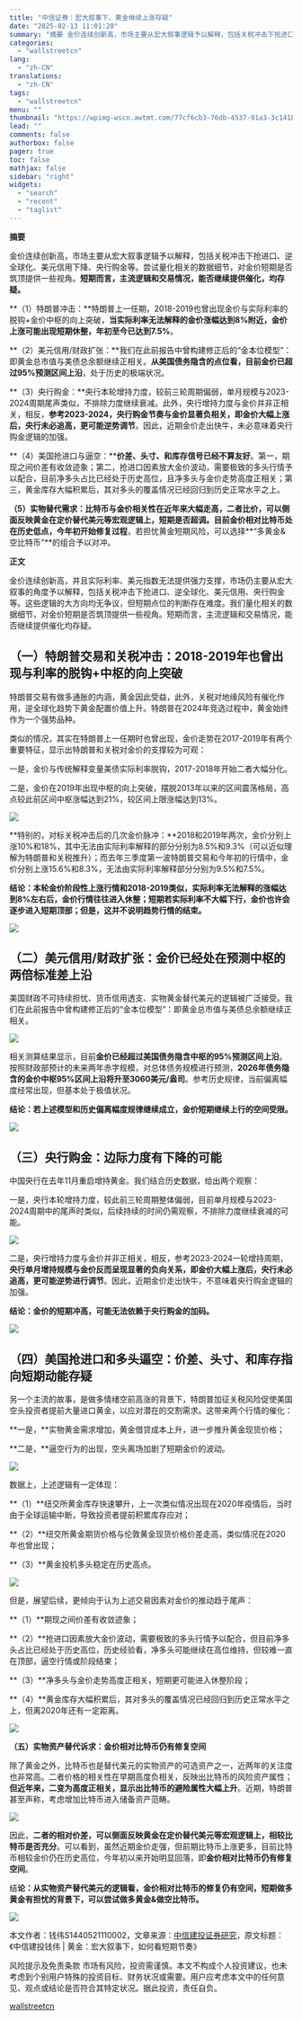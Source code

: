 ```yaml
---
title: "中信证券：宏大叙事下，黄金继续上涨存疑"
date: "2025-02-13 11:01:20"
summary: "摘要 金价连续创新高，市场主要从宏大叙事逻辑予以解释，包括关税冲击下抢进口、逆全球化、美元信用下降、..."
categories:
  - "wallstreetcn"
lang:
  - "zh-CN"
translations:
  - "zh-CN"
tags:
  - "wallstreetcn"
menu: ""
thumbnail: "https://wpimg-wscn.awtmt.com/77cf6cb3-76db-4537-91a3-3c141855b175.jpeg"
lead: ""
comments: false
authorbox: false
pager: true
toc: false
mathjax: false
sidebar: "right"
widgets:
  - "search"
  - "recent"
  - "taglist"
---
```


**摘要**

金价连续创新高，市场主要从宏大叙事逻辑予以解释，包括关税冲击下抢进口、逆全球化、美元信用下降、央行购金等。尝试量化相关的数据细节，对金价短期是否筑顶提供一些视角。**短期而言，主流逻辑和交易情况，能否继续提供催化，均存疑。**

**（1）特朗普冲击：**特朗普上一任期，2018-2019也曾出现金价与实际利率的脱钩+金价中枢的向上突破，**当实际利率无法解释的金价涨幅达到8%附近，金价上涨可能出现短期休整，年初至今已达到7.5%**。

**（2）美元信用/财政扩张：**我们在此前报告中曾构建修正后的“金本位模型”：即黄金总市值与美债总余额继续正相关。**从美国债务隐含的点位看，目前金价已超过95%预测区间上沿**，处于历史的极端状况。

**（3）央行购金：**央行本轮增持力度，较前三轮周期偏弱，单月规模与2023-2024周期尾声类似，不排除力度继续衰减。此外，央行增持力度与金价并非正相关，相反，**参考2023-2024，央行购金节奏与金价显著负相关，即金价大幅上涨后，央行未必追高，更可能逆势调节**。因此，近期金价走出快牛，未必意味着央行购金逻辑的加强。

**（4）美国抢进口与逼空：****价差、头寸、和库存信号已经不算友好**。第一，期现之间价差有收敛迹象；第二，抢进口因素放大金价波动，需要极致的多头行情予以配合，目前净多头占比已经处于历史高位，且净多头与金价走势高度正相关；第三，黄金库存大幅积累后，其对多头的覆盖情况已经回归到历史正常水平之上。

**（5）实物替代需求：**比特币与金价相关性在近年来大幅走高，二者比价，可以侧面反映黄金在定价替代美元等宏观逻辑上，短期是否超调。目前**金价相对比特币处在历史低点，今年初开始修复过程**，若担忧黄金短期风险，可以选择**“多黄金&空比特币”**的组合予以对冲。

**正文**

金价连续创新高，并且实际利率、美元指数无法提供强力支撑，市场仍主要从宏大叙事的角度予以解释，包括关税冲击下抢进口、逆全球化、美元信用、央行购金等。这些逻辑的大方向均无争议，但短期点位的判断存在难度。我们量化相关的数据细节，对金价短期是否筑顶提供一些视角。短期而言，主流逻辑和交易情况，能否继续提供催化均存疑。

**（一）特朗普交易和关税冲击：2018-2019年也曾出现与利率的脱钩+中枢的向上突破**
----------------------------------------------

特朗普交易有做多通胀的内涵，黄金因此受益，此外，关税对地缘风险有催化作用，逆全球化趋势下黄金配置价值上升。特朗普在2024年竞选过程中，黄金始终作为一个强势品种。

类似的情况，其实在特朗普上一任期时也曾出现，金价走势在2017-2019年有两个重要特征，显示出特朗普和关税对金价的支撑较为可观：

一是，金价与传统解释变量美债实际利率脱钩，2017-2018年开始二者大幅分化。

二是，金价在2019年出现中枢的向上突破，摆脱2013年以来的区间震荡格局，高点较此前区间中枢涨幅达到21%，较区间上限涨幅达到13%。

![](https://wpimg-wscn.awtmt.com/bbf47db1-eac6-430e-b31d-3ceb65b0fc00.png)

**特别的，对标关税冲击后的几次金价脉冲：**2018和2019年两次，金价分别上涨10%和18%，其中无法由实际利率解释的部分分别为8.5%和9.3%（可以近似理解为特朗普和关税推升）；而去年三季度第一波特朗普交易和今年初的行情中，金价分别上涨15.6%和8.3%，无法由实际利率解释部分分别为9.5%和7.5%。

**结论：本轮金价阶段性上涨行情和2018-2019类似，实际利率无法解释的涨幅达到8%左右后，金价行情往往进入休整；短期若实际利率不大幅下行，金价也许会逐步进入短期顶部；但是，这并不说明趋势行情的结束。**

![](https://wpimg-wscn.awtmt.com/191b7b17-113d-4c2b-954d-e80cc8cd9220.png)

**（二）美元信用/财政扩张：金价已经处在预测中枢的两倍标准差上沿**
-----------------------------------

美国财政不可持续担忧、货币信用透支、实物黄金替代美元的逻辑被广泛接受。我们在此前报告中曾构建修正后的“金本位模型”：即黄金总市值与美债总余额继续正相关。

![](https://wpimg-wscn.awtmt.com/e45ef260-ce49-4777-8762-c115db857adb.png)

相关测算结果显示，目前**金价已经超过美国债务隐含中枢的95%预测区间上沿**。按照财政部预计的未来两年赤字规模，对总体债务规模进行预测，**2026年债务隐含的金价中枢95%区间上沿将升至3060美元/盎司**。参考历史规律，当前偏离幅度经常出现，但基本处于极值状况。

**结论：若上述模型和历史偏离幅度规律继续成立，金价短期继续上行的空间受限。**

![](https://wpimg-wscn.awtmt.com/c09a7250-c8ed-495a-a391-ec8fb76ee204.png)

**（三）央行购金：边际力度有下降的可能**
----------------------

中国央行在去年11月重启增持黄金。我们结合历史数据，给出两个观察：

一是，央行本轮增持力度，较此前三轮周期整体偏弱，目前单月规模与2023-2024周期中的尾声时类似，后续持续的时间仍需观察，不排除力度继续衰减的可能。

![](https://wpimg-wscn.awtmt.com/29a2ec58-fd99-4a04-8174-9981fefc6c23.png)

二是，央行增持力度与金价并非正相关，相反，参考2023-2024一轮增持周期，**央行单月增持规模与金价反而呈现显著的负向关系，即金价大幅上涨后，央行未必追高，更可能逆势进行调节**。因此，近期金价走出快牛，不意味着央行购金逻辑的加强。

**结论：金价的短期冲高，可能无法依赖于央行购金的加码。**

![](https://wpimg-wscn.awtmt.com/880c6963-defc-4c53-859e-469f284bd623.png)

**（四）美国抢进口和多头逼空：价差、头寸、和库存指向短期动能存疑**
-----------------------------------

另一个主流的故事，是做多情绪空前高涨的背景下，特朗普加征关税风险促使美国空头投资者提前大量进口黄金，以应对潜在的交割需求。这带来两个行情的催化：

**一是，**实物黄金需求增加，黄金借贷成本上升，进一步推升黄金现货价格；

**二是，**逼空行为的出现，空头离场加剧了短期金价的波动。

![](https://wpimg-wscn.awtmt.com/d9c6961a-7dcf-4499-a16d-cf1ee33e1b5c.png)

数据上，上述逻辑有一定体现：

**（1）**纽交所黄金库存快速攀升，上一次类似情况出现在2020年疫情后，当时由于全球运输中断，导致投资者提前积累库存应对；

**（2）**纽交所黄金期货价格与伦敦黄金现货价格价差走高，类似情况在2020年也曾出现；

**（3）**黄金投机多头稳定在历史高点。

![](https://wpimg-wscn.awtmt.com/81967fed-7969-4f31-a83b-b8471442edce.png)

但是，展望后续，更倾向于认为上述交易因素对金价的推动趋于尾声：

**（1）**期现之间价差有收敛迹象；

**（2）**抢进口因素放大金价波动，需要极致的多头行情予以配合，但目前净多头占比已经处于历史高位，历史经验看，净多头可能继续在高位维持，但较难一直在顶部，逼空行情或阶段结束；

**（3）**净多头与金价走势高度正相关，短期更可能进入休整阶段；

**（4）**黄金库存大幅积累后，其对多头的覆盖情况已经回归到历史正常水平之上，但离2020年还有一定距离。

![](https://wpimg-wscn.awtmt.com/10714d28-c791-43a7-b6b4-b7a29290430f.png)

**（五）实物资产替代诉求：金价相对比特币仍有修复空间**

除了黄金之外，比特币也是替代美元的实物资产的可选资产之一，近两年的关注度也非常高。二者价格的相关性在早期高度负相关，反映出比特币的风险资产属性；**但近年来，二变为高度正相关，显示出比特币的避险属性大幅上升**。近期，特朗普甚至声称，考虑增加比特币进入储备资产范畴。

![](https://wpimg-wscn.awtmt.com/a6b09afa-66b4-49ae-977c-02df628c151d.png)

因此，**二者的相对价差，可以侧面反映黄金在定价替代美元等宏观逻辑上，相较比特币是否充分**。可以看到，虽然近期金价走强，但前期比特币上涨更多，目前比特币相较金价仍在历史高位，今年初以来开始明显回落，即**金价相对比特币仍有修复空间**。

结**论：从实物资产替代美元的逻辑看，金价相对比特币的修复仍有空间，短期做多黄金有担忧的背景下，可以尝试做多黄金&做空比特币。**

**![](https://wpimg-wscn.awtmt.com/2faa1c1f-c70e-4d27-90c8-39162c6fd18c.png)**

本文作者：钱伟S1440521110002，文章来源：[中信建投证券研究](https://mp.weixin.qq.com/s?__biz=MzI3ODAyODI0Ng==&mid=2649511371&idx=1&sn=4748c25b8f9ee73de79d4ab2195ad1f0&chksm=f24618aaa1b9ce0e957d35cf401cfcafc4c0c30437a54ed741015e1b731660993c68df2eeaf0&mpshare=1&scene=23&srcid=0213rqqvjfP7MxQwCHtEoFgk&sharer_shareinfo=ee3e29cc6a99cfb331b97f3c15d1829e&sharer_shareinfo_first=ee3e29cc6a99cfb331b97f3c15d1829e#rd)，原文标题：《中信建投钱伟 | 黄金：宏大叙事下，如何看短期节奏》

风险提示及免责条款
市场有风险，投资需谨慎。本文不构成个人投资建议，也未考虑到个别用户特殊的投资目标、财务状况或需要。用户应考虑本文中的任何意见、观点或结论是否符合其特定状况。据此投资，责任自负。

[wallstreetcn](https://wallstreetcn.com/articles/3740995)
